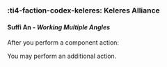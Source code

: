 ### :ti4-faction-codex-keleres: **Keleres Alliance**

####  Suffi An - _Working Multiple Angles_

After you perform a component action:

You may perform an additional action.
